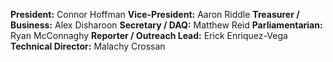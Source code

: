 **President:** Connor Hoffman
**Vice-President:** Aaron Riddle
**Treasurer / Business:** Alex Disharoon
**Secretary / DAQ:** Matthew Reid
**Parliamentarian:** Ryan McConnaghy
**Reporter / Outreach Lead:** Erick Enriquez-Vega
**Technical Director:** Malachy Crossan